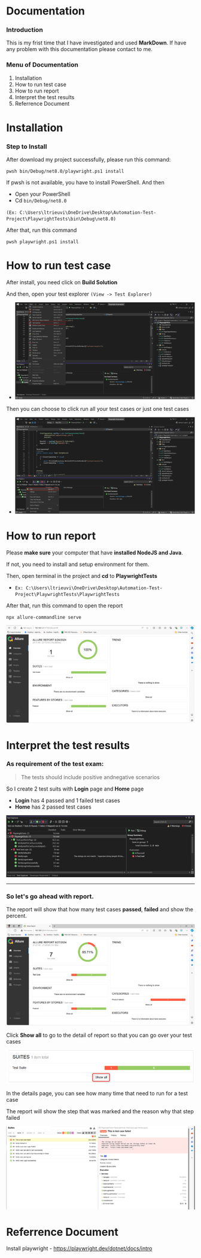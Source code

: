 # Documentation
### Introduction
This is my frist time that I have investigated and used **MarkDown**. If have any problem with this documentation please contact to me.

### Menu of Documentation
<ol>
  <li>Installation</li>
  <li>How to run test case</li>
  <li>How to run report</li>
  <li>Interpret the test results</li>
  <li>Referrence Document</li>
</ol>

# Installation
### Step to Install

After download my project successfully, please run this command: 

```
pwsh bin/Debug/net8.0/playwright.ps1 install
```

If pwsh is not available, you have to install PowerShell.
And then

- Open your PowerShell
- Cd `bin/Debug/net8.0` 
  
 `(Ex: C:\Users\ltrieuvi\OneDrive\Desktop\Automation-Test-Project\PlaywrightTests\bin\Debug\net8.0)`

After that, run this command
```
pwsh playwright.ps1 install
```

# How to run test case
After install, you need click on **Build Solution**

And then, open your test explorer `(View -> Test Explorer)`

- ![alt text](image/image-2.png)

Then you can choose to click run all your test cases or just one test cases

- ![alt text](image/image-1.png)

# How to run report
Please **make sure** your computer that have **installed NodeJS and Java**.

If not, you need to install and setup environment for them.

Then, open terminal in the project and **cd** to **PlaywrightTests** 

- `Ex: C:\Users\ltrieuvi\OneDrive\Desktop\Automation-Test-Project\PlaywrightTests\PlaywrightTests`

After that, run this command to open the report

```
npx allure-commandline serve
```

![alt text](image/image.png)

# Interpret the test results
### As requirement of the test exam:
> The tests should include positive andnegative scenarios

So I create 2 test suits with **Login** page and **Home** page

- **Login** has 4 passed and 1 failed test cases
- **Home** has 2 passed test cases


![alt text](image/image-3.png)

---
### So let's go ahead with report.

The report will show that how many test cases **passed**, **failed** and show the percent.

![alt text](image/image-4.png)

Click **Show all** to go to the detail of report so that you can go over your test cases

![alt text](image/image-5.png)

In the details page, you can see how many time that need to run for a test case

The report will show  the step that was marked and the reason why that step failed

![alt text](image/image-6.png)
# Referrence Document
Install playwright - https://playwright.dev/dotnet/docs/intro